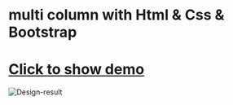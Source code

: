 # multi column with Html & Css & Bootstrap

# <a href="https://mohammad-multi-column.netlify.app/" target="_blank">Click to show demo</a>

![Design-result](https://user-images.githubusercontent.com/48680310/161856421-67bc3944-e473-4948-9825-60d5e3bcd89f.png)
